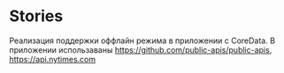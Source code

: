 # Stories
Реализация поддержки оффлайн режима в приложении 
с CoreData. 
В приложении использаваны https://github.com/public-apis/public-apis, https://api.nytimes.com


